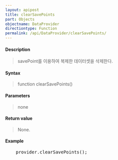 ```yaml
---
layout: apipost
title: clearSavePoints
part: Objects
objectname: DataProvider
directiontype: Function
permalink: /api/DataProvider/clearSavePoints/
---
```


#### Description

> savePoint를 이용하여 복제한 데이터셋을 삭제한다.
> 

#### Syntax

> function clearSavePoints()

#### Parameters

> none

#### Return value

> None.

#### Example

<pre class="prettyprint">
    provider.clearSavePoints();
</pre>

